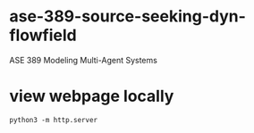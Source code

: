 # ase-389-source-seeking-dyn-flowfield
 ASE 389 Modeling Multi-Agent Systems

# view webpage locally

```
python3 -m http.server
```
